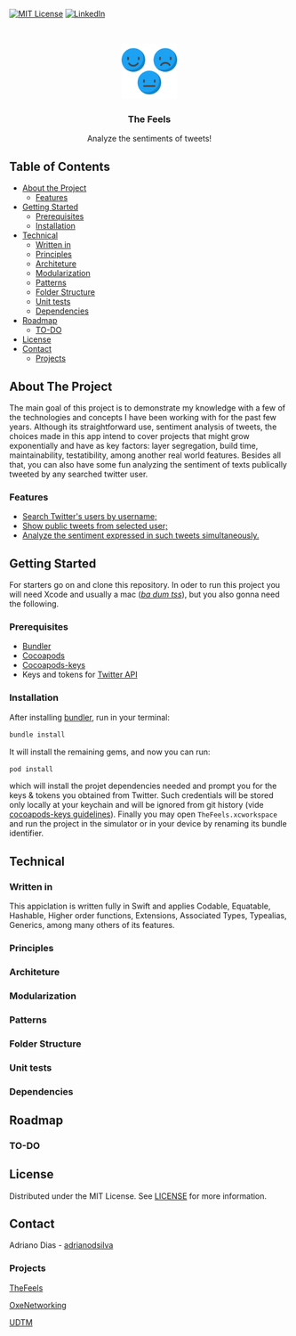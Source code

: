 [![MIT License][license-shield]][license-url]
[![LinkedIn][linkedin-shield]][linkedin-url]

<!-- PROJECT LOGO -->
<br />
<p align="center">
  <a href="https://github.com/adrianodiasx93/TheFeels">
    <img src="TheFeels/Resources/Assets.xcassets/feedback.imageset/feedback.svg" alt="Logo" width="100" height="100">
  </a>

  <h3 align="center">The Feels</h3>

  <p align="center">
    Analyze the sentiments of tweets!
    <br />
  </p>
</p>

<!-- TABLE OF CONTENTS -->
## Table of Contents

* [About the Project](#about-the-project)
  * [Features](#features)
* [Getting Started](#getting-started)
  * [Prerequisites](#prerequisites)
  * [Installation](#installation)
* [Technical](#Technical)
  * [Written in](#written-in)
  * [Principles](#principles)
  * [Architeture](#architeture)
  * [Modularization](#modularization)
  * [Patterns](#patterns)
  * [Folder Structure](#folder-structure)
  * [Unit tests](#unit-tests)
  * [Dependencies](#dependencies)
* [Roadmap](#roadmap)
  * [TO-DO](#to-do)  
* [License](#license)
* [Contact](#contact)
  * [Projects](#projects) 
  
<!-- ABOUT THE PROJECT -->
## About The Project

The main goal of this project is to demonstrate my knowledge with a few of the technologies and concepts I have been working with for the past few years. Although its straightforward use, sentiment analysis of tweets, the choices made in this app intend to cover projects that might grow exponentially and have as key factors: layer segregation, build time, maintainability, testatibility, among another real world features. Besides all that, you can also have some fun analyzing the sentiment of texts publically tweeted by any searched twitter user.

<!-- Features -->
### Features

* [Search Twitter's users by username;](https://github.com/adrianodiasx93/TheFeels/issues/18)
* [Show public tweets from selected user;](https://github.com/adrianodiasx93/TheFeels/issues/22)
* [Analyze the sentiment expressed in such tweets simultaneously.](https://github.com/adrianodiasx93/TheFeels/issues/37)

<!-- GETTING STARTED -->
## Getting Started

For starters go on and clone this repository. In oder to run this project you will need Xcode and usually a mac ([*ba dum tss*](https://encrypted-tbn0.gstatic.com/images?q=tbn%3AANd9GcQmirkQT8_SU48PedBZl6Eydn5IZxBxwpDQUA&usqp=CAU)), but you also gonna need the following.

### Prerequisites

* [Bundler](https://bundler.io/)
* [Cocoapods](https://cocoapods.org/)
* [Cocoapods-keys](https://github.com/orta/cocoapods-keys)
* Keys and tokens for [Twitter API](https://developer.twitter.com/)

### Installation

After installing [bundler](https://bundler.io/), run in your terminal:

```sh
bundle install
```
It will install the remaining gems, and now you can run:

```sh
pod install
```

which will install the projet dependencies needed and prompt you for the keys & tokens you obtained from Twitter. Such credentials will be stored only locally at your keychain and will be ignored from git history (vide [cocoapods-keys guidelines](https://github.com/orta/cocoapods-keys)). Finally you may open `TheFeels.xcworkspace` and run the project in the simulator or in your device by renaming its bundle identifier.

<!-- TECHNICAL -->
## Technical

### Written in

This appiclation is written fully in Swift and applies Codable, Equatable, Hashable, Higher order functions, Extensions, Associated Types, Typealias, Generics, among many others of its features.

### Principles

### Architeture

### Modularization

### Patterns

### Folder Structure

### Unit tests

### Dependencies

<!-- ROADMAP -->
## Roadmap

### TO-DO

<!-- LICENSE -->
## License

Distributed under the MIT License. See [LICENSE](https://github.com/adrianodiasx93/TheFeels/blob/main/LICENSE) for more information.

<!-- CONTACT -->
## Contact

Adriano Dias - [adrianodsilva](https://www.linkedin.com/in/adrianodsilva/)

<!-- PROJECTS -->
### Projects

[TheFeels](https://github.com/adrianodiasx93/TheFeels)

[OxeNetworking](https://github.com/adrianodiasx93/OxeNetworking-iOS)

[UDTM](https://github.com/adrianodiasx93/udtm)

<!-- MARKDOWN LINKS & IMAGES -->
<!-- https://www.markdownguide.org/basic-syntax/#reference-style-links -->
[contributors-shield]: https://img.shields.io/github/contributors/othneildrew/Best-README-Template.svg?style=flat-square
[contributors-url]: https://github.com/adrianodiasx93/TheFeels/graphs/contributors
[forks-shield]: https://img.shields.io/github/forks/othneildrew/Best-README-Template.svg?style=flat-square
[forks-url]: https://github.com/adrianodiasx93/TheFeels/network/members
[stars-shield]: https://img.shields.io/github/stars/othneildrew/Best-README-Template.svg?style=flat-square
[stars-url]: https://github.com/adrianodiasx93/TheFeels/stargazers
[issues-shield]: https://img.shields.io/github/issues/othneildrew/Best-README-Template.svg?style=flat-square
[issues-url]: https://github.com/adrianodiasx93/TheFeels/issues
[license-shield]: https://img.shields.io/github/license/othneildrew/Best-README-Template.svg?style=flat-square
[license-url]: https://github.com/adrianodiasx93/TheFeels/blob/main/LICENSE
[linkedin-shield]: https://img.shields.io/badge/-LinkedIn-black.svg?style=flat-square&logo=linkedin&colorB=555
[linkedin-url]: https://www.linkedin.com/in/adrianodsilva/
[product-screenshot]: images/screenshot.png

